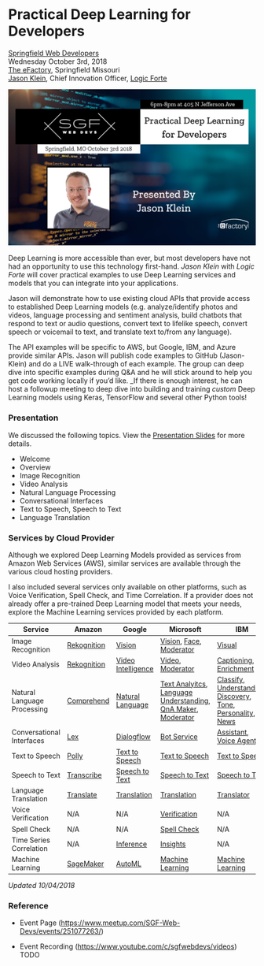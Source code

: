 # Practical Deep Learning for Developers

[Springfield Web Developers](http://sgfwebdevs.com/) \
Wednesday October 3rd, 2018 \
[The eFactory](https://efactory.missouristate.edu/), Springfield Missouri \
[Jason Klein](https://jrklein.com/), Chief Innovation Officer, [Logic Forte](https://logicforte.com/)


![Event Info](event.jpg)

Deep Learning is more accessible than ever, but most developers have not had an opportunity to use this technology first-hand. *Jason Klein* with *Logic Forte* will cover practical examples to use Deep Learning services and models that you can integrate into your applications.

Jason will demonstrate how to use existing cloud APIs that provide access to established Deep Learning models (e.g. analyze/identify photos and videos, language processing and sentiment analysis, build chatbots that respond to text or audio questions, convert text to lifelike speech, convert speech or voicemail to text, and translate text to/from any language).

The API examples will be specific to AWS, but Google, IBM, and Azure provide similar APIs. Jason will publish code examples to GitHub (Jason-Klein) and do a LIVE walk-through of each example. The group can deep dive into specific examples during Q&A and he will stick around to help you get code working locally if you’d like. _If there is enough interest, he can host a followup meeting to deep dive into building and training *custom* Deep Learning models using Keras, TensorFlow and several other Python tools!

### Presentation

We discussed the following topics. View the [Presentation Slides](presentation-slides.pdf) for more details.

* Welcome
* Overview
* Image Recognition
* Video Analysis
* Natural Language Processing
* Conversational Interfaces
* Text to Speech, Speech to Text
* Language Translation

### Services by Cloud Provider

Although we explored Deep Learning Models provided as services from Amazon Web Services (AWS), similar services are available through the various cloud hosting providers.

I also included several services only available on other platforms, such as Voice Verification, Spell Check, and Time Correlation. If a provider does not already offer a pre-trained Deep Learning model that meets your needs, explore the Machine Learning services provided by each platform.

Service | Amazon | Google | Microsoft | IBM
------- | ------ | ------ | --------- | ---
Image Recognition | [Rekognition](https://aws.amazon.com/rekognition/) | [Vision](https://cloud.google.com/vision/) | [Vision](https://azure.microsoft.com/en-us/services/cognitive-services/computer-vision/), [Face](https://azure.microsoft.com/en-us/services/cognitive-services/face/), [Moderator](https://azure.microsoft.com/en-us/services/cognitive-services/content-moderator/) | [Visual](https://www.ibm.com/watson/services/visual-recognition/)
Video Analysis | [Rekognition](https://aws.amazon.com/rekognition/) | [Video Intelligence](https://cloud.google.com/video-intelligence/) | [Video](https://azure.microsoft.com/en-us/services/media-services/video-indexer/), [Moderator](https://azure.microsoft.com/en-us/services/cognitive-services/content-moderator/) | [Captioning](https://www.ibm.com/watson/media/watson-captioning/), [Enrichment](https://www.ibm.com/watson/media/watson-video-enrichment/)
Natural Language Processing | [Comprehend](https://aws.amazon.com/comprehend/) | [Natural Language](https://cloud.google.com/natural-language/) | [Text Analyitcs](https://azure.microsoft.com/en-us/services/cognitive-services/text-analytics/), [Language Understanding](https://azure.microsoft.com/en-us/services/cognitive-services/language-understanding-intelligent-service/), [QnA Maker](https://azure.microsoft.com/en-us/services/cognitive-services/directory/know/), [Moderator](https://azure.microsoft.com/en-us/services/cognitive-services/content-moderator/) | [Classify](https://www.ibm.com/watson/services/natural-language-classifier/), [Understanding](https://www.ibm.com/watson/services/natural-language-understanding/), [Discovery](https://www.ibm.com/watson/services/discovery/), [Tone](https://www.ibm.com/watson/services/tone-analyzer/), [Personality](https://www.ibm.com/watson/services/personality-insights/), [News](https://www.ibm.com/watson/services/discovery-news/)
Conversational Interfaces | [Lex](https://aws.amazon.com/lex/) | [Dialogflow](https://dialogflow.com/) | [Bot Service](https://azure.microsoft.com/en-us/services/bot-service/) | [Assistant](https://www.ibm.com/watson/services/conversation/), [Voice Agent](https://console.bluemix.net/catalog/services/voice-agent-with-watson)
Text to Speech | [Polly](https://aws.amazon.com/polly/) | [Text to Speech](https://cloud.google.com/text-to-speech/) | [Text to Speech](https://azure.microsoft.com/en-us/services/cognitive-services/text-to-speech/) | [Text to Speech](https://www.ibm.com/watson/services/text-to-speech/)
Speech to Text | [Transcribe](https://aws.amazon.com/transcribe/) | [Speech to Text](https://cloud.google.com/speech-to-text/) | [Speech to Text](https://azure.microsoft.com/en-us/services/cognitive-services/speech-to-text/) | [Speech to Text](https://www.ibm.com/watson/services/speech-to-text/)
Language Translation | [Translate](https://aws.amazon.com/translate/) | [Translation](https://cloud.google.com/translate/) | [Translation](https://azure.microsoft.com/en-us/services/cognitive-services/speech-translation/) | [Translator](https://www.ibm.com/watson/services/language-translator/)
Voice Verification | N/A | N/A | [Verification](https://azure.microsoft.com/en-us/services/cognitive-services/speaker-recognition/) | N/A
Spell Check | N/A | N/A | [Spell Check](https://azure.microsoft.com/en-us/services/cognitive-services/spell-check/) | N/A
Time Series Correlation | N/A | [Inference](https://cloud.google.com/inference/) | [Insights](https://azure.microsoft.com/en-us/services/time-series-insights/) | N/A
Machine Learning | [SageMaker](https://aws.amazon.com/sagemaker/) | [AutoML](https://cloud.google.com/automl/) | [Machine Learning](https://azure.microsoft.com/en-us/overview/machine-learning/) | [Machine Learning](https://www.ibm.com/cloud/machine-learning)

*Updated 10/04/2018*

### Reference

* Event Page (https://www.meetup.com/SGF-Web-Devs/events/251077263/)

* Event Recording (https://www.youtube.com/c/sgfwebdevs/videos) TODO
